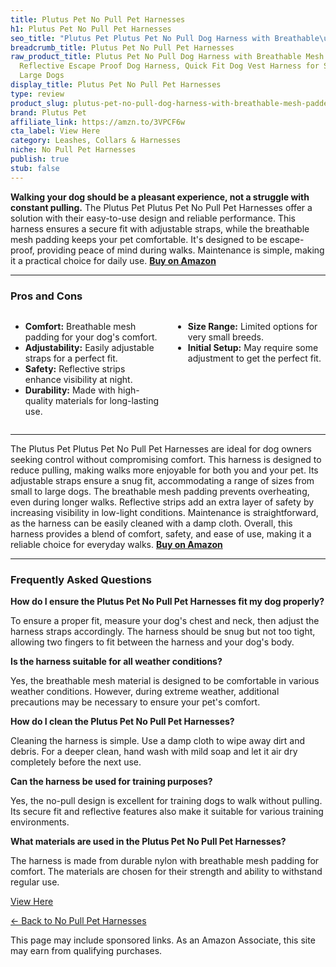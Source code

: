 ```yaml
---
title: Plutus Pet No Pull Pet Harnesses
h1: Plutus Pet No Pull Pet Harnesses
seo_title: "Plutus Pet Plutus Pet No Pull Dog Harness with Breathable\u2026"
breadcrumb_title: Plutus Pet No Pull Pet Harnesses
raw_product_title: Plutus Pet No Pull Dog Harness with Breathable Mesh Padded, Adjustable
  Reflective Escape Proof Dog Harness, Quick Fit Dog Vest Harness for Small Medium
  Large Dogs
display_title: Plutus Pet No Pull Pet Harnesses
type: review
product_slug: plutus-pet-no-pull-dog-harness-with-breathable-mesh-padded-adjustable-r-0c021cfe
brand: Plutus Pet
affiliate_link: https://amzn.to/3VPCF6w
cta_label: View Here
category: Leashes, Collars & Harnesses
niche: No Pull Pet Harnesses
publish: true
stub: false
---
```


<div id="intro" class="full-width">
  <p><strong>Walking your dog should be a pleasant experience, not a struggle with constant pulling.</strong> The Plutus Pet Plutus Pet No Pull Pet Harnesses offer a solution with their easy-to-use design and reliable performance. This harness ensures a secure fit with adjustable straps, while the breathable mesh padding keeps your pet comfortable. It's designed to be escape-proof, providing peace of mind during walks. Maintenance is simple, making it a practical choice for daily use. <a href="https://amzn.to/3VPCF6w" rel="nofollow sponsored noopener" target="_blank"><strong>Buy on Amazon</strong></a></p>
</div>

<hr />
<h3 id="pros-cons">Pros and Cons</h3>
<div class="pc-grid" style="display:grid;grid-template-columns:1fr 1fr;gap:16px;">
  <ul>
    <li><strong>Comfort:</strong> Breathable mesh padding for your dog's comfort.</li>
    <li><strong>Adjustability:</strong> Easily adjustable straps for a perfect fit.</li>
    <li><strong>Safety:</strong> Reflective strips enhance visibility at night.</li>
    <li><strong>Durability:</strong> Made with high-quality materials for long-lasting use.</li>
  </ul>
  <ul>
    <li><strong>Size Range:</strong> Limited options for very small breeds.</li>
    <li><strong>Initial Setup:</strong> May require some adjustment to get the perfect fit.</li>
  </ul>
</div>
<hr />

<div class="full-width">
  <p>The Plutus Pet Plutus Pet No Pull Pet Harnesses are ideal for dog owners seeking control without compromising comfort. This harness is designed to reduce pulling, making walks more enjoyable for both you and your pet. Its adjustable straps ensure a snug fit, accommodating a range of sizes from small to large dogs. The breathable mesh padding prevents overheating, even during longer walks. Reflective strips add an extra layer of safety by increasing visibility in low-light conditions. Maintenance is straightforward, as the harness can be easily cleaned with a damp cloth. Overall, this harness provides a blend of comfort, safety, and ease of use, making it a reliable choice for everyday walks. <a href="https://amzn.to/3VPCF6w" rel="nofollow sponsored noopener" target="_blank"><strong>Buy on Amazon</strong></a></p>
</div>

<hr />
<h3 id="faqs">Frequently Asked Questions</h3>

<p><strong>How do I ensure the Plutus Pet No Pull Pet Harnesses fit my dog properly?</strong></p>
<p>To ensure a proper fit, measure your dog's chest and neck, then adjust the harness straps accordingly. The harness should be snug but not too tight, allowing two fingers to fit between the harness and your dog's body.</p>

<p><strong>Is the harness suitable for all weather conditions?</strong></p>
<p>Yes, the breathable mesh material is designed to be comfortable in various weather conditions. However, during extreme weather, additional precautions may be necessary to ensure your pet's comfort.</p>

<p><strong>How do I clean the Plutus Pet No Pull Pet Harnesses?</strong></p>
<p>Cleaning the harness is simple. Use a damp cloth to wipe away dirt and debris. For a deeper clean, hand wash with mild soap and let it air dry completely before the next use.</p>

<p><strong>Can the harness be used for training purposes?</strong></p>
<p>Yes, the no-pull design is excellent for training dogs to walk without pulling. Its secure fit and reflective features also make it suitable for various training environments.</p>

<p><strong>What materials are used in the Plutus Pet No Pull Pet Harnesses?</strong></p>
<p>The harness is made from durable nylon with breathable mesh padding for comfort. The materials are chosen for their strength and ability to withstand regular use.</p>
<p><a class="btn" href="https://amzn.to/3VPCF6w" target="_blank" rel="nofollow sponsored noopener">View Here</a></p>
<p><a href="/roundups/leashes-collars-harnesses/no-pull-pet-harnesses/">← Back to No Pull Pet Harnesses</a></p>
<aside class="disclosure">This page may include sponsored links. As an Amazon Associate, this site may earn from qualifying purchases.</aside>
